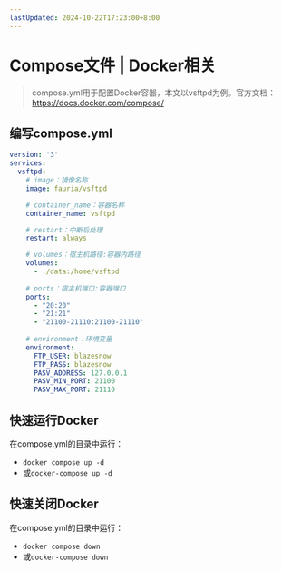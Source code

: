```yaml
---
lastUpdated: 2024-10-22T17:23:00+8:00
---
```


# Compose文件 | Docker相关

> compose.yml用于配置Docker容器，本文以vsftpd为例。官方文档：<https://docs.docker.com/compose/>

## 编写compose.yml

```yml
version: '3'
services:
  vsftpd:
    # image：镜像名称
    image: fauria/vsftpd

    # container_name：容器名称
    container_name: vsftpd

    # restart：中断后处理
    restart: always

    # volumes：宿主机路径:容器内路径
    volumes:
      - ./data:/home/vsftpd
    
    # ports：宿主机端口:容器端口
    ports:
      - "20:20"
      - "21:21"
      - "21100-21110:21100-21110"
    
    # environment：环境变量
    environment:
      FTP_USER: blazesnow
      FTP_PASS: blazesnow
      PASV_ADDRESS: 127.0.0.1
      PASV_MIN_PORT: 21100
      PASV_MAX_PORT: 21110
```

## 快速运行Docker

在compose.yml的目录中运行：
- ```docker compose up -d```
- 或```docker-compose up -d```

## 快速关闭Docker

在compose.yml的目录中运行：
- ```docker compose down```
- 或```docker-compose down```